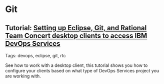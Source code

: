 # Git


## Tutorial: [Setting up Eclipse, Git, and Rational Team Concert desktop clients to access IBM DevOps Services](/tutorials/clients)
Tags: devops, eclipse, git, rtc

See how to work with a desktop client, this tutorial shows you how to configure your clients based on what type of DevOps Services project you are working with. 

